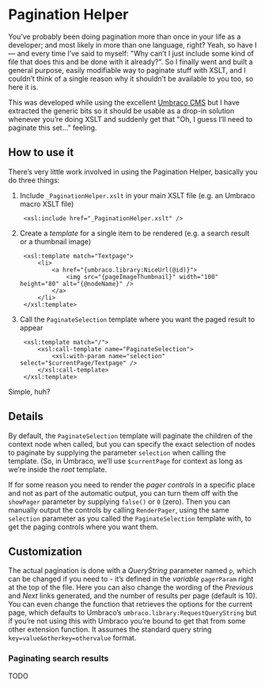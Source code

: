 # Pagination Helper

You&#8217;ve probably been doing pagination more than once in your life as a developer; and most likely in
more than one language, right? Yeah, so have I &#8212; and every time I&#8217;ve said to myself: "Why can&#8217;t
I just include some kind of file that does this and be done with it already?".
So I finally went and built a general purpose, easily modifiable way to paginate stuff with XSLT, and I couldn&#8217;t
think of a single reason why it shouldn&#8217;t be available to you too, so here it is. 

This was developed while using the excellent [Umbraco CMS](http://umbraco.com) but I have extracted the generic bits so
it should be usable as a drop-in solution whenever you&#8217;re doing XSLT and suddenly get that "Oh, I guess I&#8217;ll need
to paginate this set..." feeling.

## How to use it

There&#8217;s very little work involved in using the Pagination Helper, basically you do three things:

1. Include `_PaginationHelper.xslt` in your main XSLT file (e.g. an Umbraco macro XSLT file)

		<xsl:include href="_PaginationHelper.xslt" />

2. Create a *template* for a single item to be rendered (e.g. a search result or a thumbnail image)

		<xsl:template match="Textpage">
			<li>
				<a href="{umbraco.library:NiceUrl(@id)}">
					<img src="{pageImageThumbnail}" width="100" height="80" alt="{@nodeName}" />
				</a>
			</li>
		</xsl:template>

3. Call the `PaginateSelection` template where you want the paged result to appear 

		<xsl:template match="/">
			<xsl:call-template name="PaginateSelection">
				<xsl:with-param name="selection" select="$currentPage/Textpage" />
			</xsl:call-template>
		</xsl:template>

Simple, huh?

## Details

By default, the `PaginateSelection` template will paginate the children of the context node when called, but you can
specify the exact selection of nodes to paginate by supplying the parameter `selection` when calling the template.
(So, in Umbraco, we&#8217;ll use `$currentPage` for context as long as we&#8217;re inside the *root* template.

If for some reason you need to render the *pager controls* in a specific place and not as part of the automatic
output, you can turn them off with the `showPager` parameter by supplying `false()` or `0` (zero). Then you
can manually output the controls by calling `RenderPager`, using the same `selection` parameter as you called the
`PaginateSelection` template with, to get the paging controls where you want them.

## Customization

The actual pagination is done with a *QueryString* parameter named `p`, which can be changed if you need to - it&#8217;s
defined in the *variable* `pagerParam` right at the top of the file. Here you can also change the wording of the
*Previous* and *Next* links generated, and the number of results per page (default is 10). You can even change the function that
retrieves the options for the current page, which defaults to Umbraco&#8217;s `umbraco.library:RequestQueryString`
but if you&#8217;re not using this with Umbraco you&#8217;re bound to get that from some other extension function.
It assumes the standard query string `key=value&otherkey=othervalue` format.


### Paginating search results

TODO




